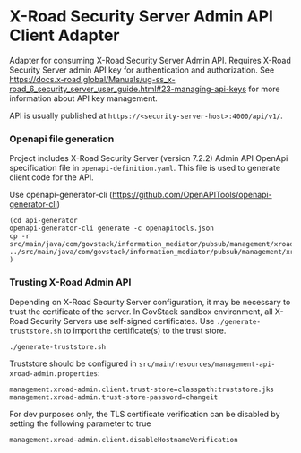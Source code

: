 # X-Road Security Server Admin API Client Adapter

Adapter for consuming X-Road Security Server Admin API. Requires X-Road Security Server admin
API key for authentication and authorization. See
https://docs.x-road.global/Manuals/ug-ss_x-road_6_security_server_user_guide.html#23-managing-api-keys
for more information about API key management.

API is usually published at `https://<security-server-host>:4000/api/v1/`.

### Openapi file generation

Project includes X-Road Security Server (version 7.2.2) Admin API OpenApi specification file in
`openapi-definition.yaml`. This file is used to generate client code for the API.

Use openapi-generator-cli (https://github.com/OpenAPITools/openapi-generator-cli)

```shell
(cd api-generator
openapi-generator-cli generate -c openapitools.json
cp -r src/main/java/com/govstack/information_mediator/pubsub/management/xroad_admin/client ../src/main/java/com/govstack/information_mediator/pubsub/management/xroad_admin
)
```

### Trusting X-Road Admin API

Depending on X-Road Security Server configuration, it may be necessary to trust the certificate
of the server. In GovStack sandbox environment, all X-Road Security Servers use self-signed
certificates. Use `./generate-truststore.sh` to import the certificate(s) to the trust store.

```shell
./generate-truststore.sh
```

Truststore should be configured in `src/main/resources/management-api-xroad-admin.properties`:

```properties
management.xroad-admin.client.trust-store=classpath:truststore.jks
management.xroad-admin.trust-store-password=changeit
```

For dev purposes only, the TLS certificate verification can be disabled by setting the following parameter to true

```properties
management.xroad-admin.client.disableHostnameVerification
```
